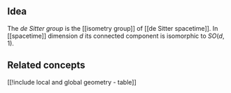 


## Idea

The _de Sitter group_ is the [[isometry group]] of [[de Sitter spacetime]]. In [[spacetime]] dimension $d$ its connected component is isomorphic to $SO(d,1)$.

## Related concepts


[[!include local and global geometry - table]]